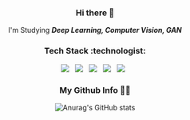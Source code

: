 <div align=center> 
<h3> Hi there 👋</h3>

I'm Studying ***Deep Learning, Computer Vision, GAN***

<h3> Tech Stack :technologist: </h3>
<a href=""><img src="https://img.icons8.com/color/96/000000/python--v1.png"/></a>&nbsp;&nbsp;
<a href=""><img src="https://img.icons8.com/color/96/000000/tensorflow.png"/></a>&nbsp;&nbsp;
<a href=""><img src="https://img.icons8.com/color/96/000000/mysql-logo.png"/></a>&nbsp;&nbsp;
<a href=""><img src="https://img.icons8.com/color/96/000000/c-sharp-logo.png"/></a>&nbsp;&nbsp;
<a href=""><img src="https://img.icons8.com/fluency/96/000000/github.png"/></a>&nbsp;&nbsp;

<h3> My Github Info 👩‍💻 </h3>

![Anurag's GitHub stats](https://github-readme-stats.vercel.app/api?username=v4chelsea&show_icons=true&theme=dark)
</div>
<!--
**v4chelsea/v4chelsea** is a ✨ _special_ ✨ repository because its `README.md` (this file) appears on your GitHub profile.

Here are some ideas to get you started:

- 🔭 I’m currently working on ...
- 🌱 I’m currently learning ...
- 👯 I’m looking to collaborate on ...
- 🤔 I’m looking for help with ...
- 💬 Ask me about ...
- 📫 How to reach me: ...
- 😄 Pronouns: ...
- ⚡ Fun fact: ...
-->
